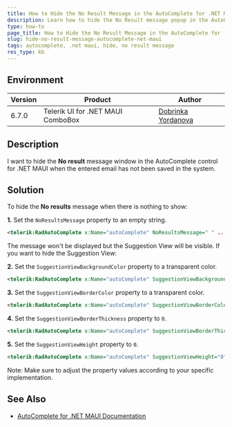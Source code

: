 ```yaml
---
title: How to Hide the No Result Message in the AutoComplete for .NET MAUI
description: Learn how to hide the No Result message popup in the AutoComplete control for .NET MAUI
type: how-to
page_title: How to Hide the No Result Message in the AutoComplete for .NET MAUI
slug: hide-no-result-message-autocomplete-net-maui
tags: autocomplete, .net maui, hide, no result message
res_type: kb
---
```

## Environment

| Version | Product | Author | 
| --- | --- | ---- | 
| 6.7.0 | Telerik UI for .NET MAUI ComboBox | [Dobrinka Yordanova](https://www.telerik.com/blogs/author/dobrinka-yordanova)| 

## Description

I want to hide the **No result** message window in the AutoComplete control for .NET MAUI when the entered email has not been saved in the system.

## Solution

To hide the **No results** message when there is nothing to show:

**1.** Set the `NoResultsMessage` property to an empty string.

```xml
<telerik:RadAutoComplete x:Name="autoComplete" NoResultsMessage=" " ... />
```
The message won't be displayed but the Suggestion View will be visible. If you want to hide the Suggestion View:

**2.** Set the `SuggestionViewBackgroundColor` property to a transparent color.

```xml
<telerik:RadAutoComplete x:Name="autoComplete" SuggestionViewBackgroundColor="Transparent" ... />
```

**3.** Set the `SuggestionViewBorderColor` property to a transparent color.

```xml
<telerik:RadAutoComplete x:Name="autoComplete" SuggestionViewBorderColor="Transparent" ... />
```

**4.** Set the `SuggestionViewBorderThickness` property to `0`.

```xml
<telerik:RadAutoComplete x:Name="autoComplete" SuggestionViewBorderThickness="0" ... />
```

**5.** Set the `SuggestionViewHeight` property to `0`.
```xml
<telerik:RadAutoComplete x:Name="autoComplete" SuggestionViewHeight="0" ... />
```

Note: Make sure to adjust the property values according to your specific implementation.

## See Also

- [AutoComplete for .NET MAUI Documentation](https://docs.telerik.com/devtools/maui/controls/autocomplete/overview)
